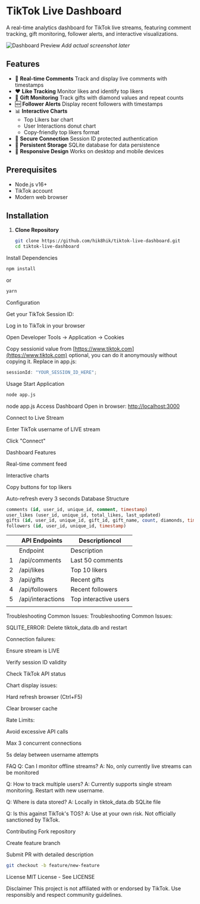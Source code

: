 # TikTok Live Dashboard

A real-time analytics dashboard for TikTok live streams, featuring comment tracking, gift monitoring, follower alerts, and interactive visualizations.

![Dashboard Preview](https://via.placeholder.com/800x400.png?text=TikTok+Live+Dashboard+Preview)
_Add actual screenshot later_

## Features

- 🎤 **Real-time Comments**
  Track and display live comments with timestamps
- ❤️ **Like Tracking**
  Monitor likes and identify top likers
- 🎁 **Gift Monitoring**
  Track gifts with diamond values and repeat counts
- 🆕 **Follower Alerts**
  Display recent followers with timestamps
- 📊 **Interactive Charts**
  - Top Likers bar chart
  - User Interactions donut chart
  - Copy-friendly top likers format
- 🔐 **Secure Connection**
  Session ID protected authentication
- 📁 **Persistent Storage**
  SQLite database for data persistence
- 📱 **Responsive Design**
  Works on desktop and mobile devices

## Prerequisites

- Node.js v16+
- TikTok account
- Modern web browser

## Installation

1. **Clone Repository**

   ```bash
   git clone https://github.com/hik8hik/tiktok-live-dashboard.git
   cd tiktok-live-dashboard
   ```

Install Dependencies

```bash
npm install
```

or

```bash
yarn
```

Configuration

Get your TikTok Session ID:

Log in to TikTok in your browser

Open Developer Tools → Application → Cookies

Copy sessionid value from [https://www.tiktok.com](https://www.tiktok.com) optional, you can do it anonymously without copying it.
Replace in app.js:

```javascript
sessionId: "YOUR_SESSION_ID_HERE";
```

Usage
Start Application

```bash
node app.js
```

node app.js
Access Dashboard
Open in browser: [http://localhost:3000](http://localhost:3000)

Connect to Live Stream

Enter TikTok username of LIVE stream

Click "Connect"

Dashboard Features

Real-time comment feed

Interactive charts

Copy buttons for top likers

Auto-refresh every 3 seconds
Database Structure

```sql
comments (id, user_id, unique_id, comment, timestamp)
user_likes (user_id, unique_id, total_likes, last_updated)
gifts (id, user_id, unique_id, gift_id, gift_name, count, diamonds, timestamp)
followers (id, user_id, unique_id, timestamp)
```

|     | API Endpoints     | Descriptioncol        |
| --- | ----------------- | --------------------- |
|     | Endpoint          | Description           |
| 1   | /api/comments     | Last 50 comments      |
| 2   | /api/likes        | Top 10 likers         |
| 3   | /api/gifts        | Recent gifts          |
| 4   | /api/followers    | Recent followers      |
| 5   | /api/interactions | Top interactive users |
|     |                   |                       |

Troubleshooting
Common Issues:
Troubleshooting
Common Issues:

SQLITE_ERROR: Delete tiktok_data.db and restart

Connection failures:

Ensure stream is LIVE

Verify session ID validity

Check TikTok API status

Chart display issues:

Hard refresh browser (Ctrl+F5)

Clear browser cache

Rate Limits:

Avoid excessive API calls

Max 3 concurrent connections

5s delay between username attempts

FAQ
Q: Can I monitor offline streams?
A: No, only currently live streams can be monitored

Q: How to track multiple users?
A: Currently supports single stream monitoring. Restart with new username.

Q: Where is data stored?
A: Locally in tiktok_data.db SQLite file

Q: Is this against TikTok's TOS?
A: Use at your own risk. Not officially sanctioned by TikTok.

Contributing
Fork repository

Create feature branch

Submit PR with detailed description

```bash
git checkout -b feature/new-feature
```

License
MIT License - See LICENSE

Disclaimer
This project is not affiliated with or endorsed by TikTok. Use responsibly and respect community guidelines.

